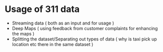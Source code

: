 # Usage of 311 data

- Streaming data ( both as an input and for usage )
- Deep Maps ( using feedback from customer complaints for enhancing the maps )
- Splitting the dataset/Separating out types of data ( why is taxi pick up location etc there in the same dataset )
